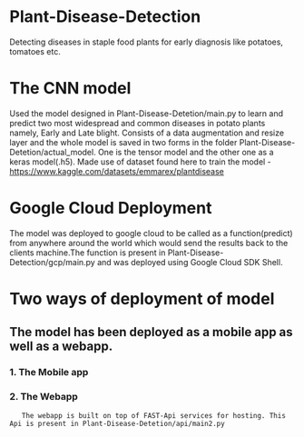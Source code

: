 # Plant-Disease-Detection
Detecting diseases in staple food plants for early diagnosis like potatoes, tomatoes etc.

# The CNN model
Used the model designed in Plant-Disease-Detetion/main.py to learn and predict two most widespread and common diseases in potato plants namely, Early and Late blight.
Consists of a data augmentation and resize layer and the whole model is saved in two forms in the folder Plant-Disease-Detetion/actual_model. One is the tensor model and the other one as a keras model(.h5). Made use of dataset found here to train the model - https://www.kaggle.com/datasets/emmarex/plantdisease

# Google Cloud Deployment
The model was deployed to google cloud to be called as a function(predict) from anywhere around the world which would send the results back to the clients machine.The function is present in Plant-Disease-Detection/gcp/main.py and was deployed using Google Cloud SDK Shell.

# Two ways of deployment of model
## The model has been deployed as a mobile app as well as a webapp.
### 1. The Mobile app 
       
### 2. The Webapp
       The webapp is built on top of FAST-Api services for hosting. This Api is present in Plant-Disease-Detetion/api/main2.py
